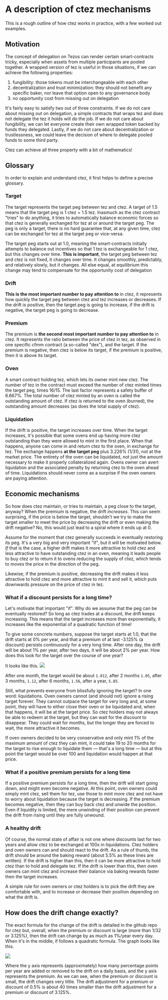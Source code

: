 # A description of ctez mechanisms

This is a rough outline of how ctez works in practice, with a few worked out examples.

## Motivation

The concept of delegation on Tezos can render certain smart-contracts tricky, especially when assets from multiple participants are pooled together. A wrapped version of tez is useful in those situations, if we can achieve the following properties:

1. fungibility: those tokens must be interchangeable with each other
2. decentralization and trust minimization: they should not benefit any specific baker, nor leave that option open to any governance body
3. no opportunity cost from missing out on delegation

It's fairly easy to satisfy two out of three constraints. If we do not care about missing out on delegation, a simple contracts that wraps tez and does not delegate the tez it holds will do the job. If we do not care about fungibility, we can let everyone create their own wrapped token backed by funds they delegated. Lastly, if we do not care about decentralization or trustlessness, we could leave the decision of where to delegate pooled funds to some third party.

Ctez can achieve all three property with a bit of mathematics!

 ## Glossary

In order to explain and understand ctez, it first helps to define a precise glossary.

### Target

The target represents the target peg between tez and ctez. A target of 1.5 means that the target peg is 1 ctez = 1.5 tez. Inasmuch as the ctez contract "tries" to do anything, it tries to automatically balance economic forces so that ctez is generally exchanged for tez at or around the target peg. The peg is only a target, there is no hard guarantee that, at any given time, ctez can be exchanged for tez at the target peg or vice-versa.

The target peg starts out at 1.0, meaning the smart-contracts initially attempts to balance out incentives so that 1 tez is exchangeable for 1 ctez, but this changes over time. **This is important**, the target peg between tez and ctez is not fixed, it changes over time. It changes smoothly, predictably, and relatively slowly, but it changes. All else equal, at equilibrium this change may tend to compensate for the opportunity cost of delegation

### Drift

**This is the most important number to pay attention to** in ctez, it represents how quickly the target peg between ctez  and tez increases or decreases. If the drift is positive, then the target peg is going to increase, if the drift is negative, the target peg is going to decrease.

### Premium

The premium is **the second most important number to pay attention to** in ctez. It represents the ratio between the price of ctez in tez, as observed in one specific cfmm contract (a so-called "dex"), and the target. If the premium is negative, then ctez is below its target, if the premium is positive, then it is above its target. 

### Oven

A smart contract holding tez, which lets its owner mint new ctez. The number of tez in the contract must exceed the number of ctez minted times the target peg, times 16/15. The last factor represents a safety buffer of 6.667%. The total number of ctez minted by an oven is called the outstanding amount of ctez. If ctez is returned to the oven (burned), the outstanding amount decreases (as does the total supply of ctez).

### Liquidation

If the drift is positive, the target increases over time. When the target increases, it's possible that some ovens end up having more ctez outstanding than they were allowed to mint in the first place. When that happens, anyone can come in and return ctez to the oven, in exchange for tez. The exchange happens **at the target peg** plus 3.226% (1/31), not at the market price. The entirety of the oven can be liquidated, not just the amount necessary to make it properly collateralized again. Ovens owner can avert liquidation and the associated penalty by returning ctez to the oven ahead of time. Liquidations should never come as a surprise if the oven owners are paying attention.


## Economic mechanisms

So how does ctez maintain, or tries to maintain, a peg close to the target, anyway? When the premium is negative, the drift *increases*. This can seem surprising, if the price is below the target, shouldn't we try to make the target smaller to meet the price by decreasing the drift or even making the drift negative? No, this would just lead to a spiral where it ends up at 0.

Assume for the moment that ctez generally succeeds in eventually restoring its peg. It's a very big and very important "if", but it will be motivated below. *If* that is the case, a higher drift makes it more attractive to hold ctez and less attractive to have outstanding ctez in an oven, meaning it leads people to buy ctez or to return it to ovens reducing the supply of ctez, which tends to moves the price in the direction of the peg.

Likewise, if the premium is positive, decreasing the drift makes it less attractive to hold ctez and more attractive to mint it and sell it, which puts downwards pressure on the price of ctez in tez.

### What if a discount persists for a long time?

Let's motivate that important "if". Why do we assume that the peg can be eventually restored? So long as ctez trades at a discount, the drift keeps increasing. This means that the target increases more than exponentially, it increases like the exponential of a quadratic function of time!

To give some concrete numbers, suppose the target starts at 1.0, that the drift starts at 0% per year, and that a premium of at last -3.125% (a discount) persists continuously for a very long time. After one day, the drift will be about 1% per year, after two days, it will be about 2% per year. How does this look for the target over the course of one year?

It looks like this.
![](https://i.imgur.com/3G3h2PC.png)

After one month, the target would be about `1.012`, after 2 months `1.05`, after 3 months, `1.12`, after 6 months, `1.56`, after a year, `5.85`.

Still, what prevents everyone from blissfully ignoring the target? In one word: liquidations. Oven owners cannot (and should not) ignore a rising target forever. They cannot outpace the target for very long and, at some point, they will have to either close their oven or be liquidated and, when that happens, it will be at the target price. So ctez holders may not always be able to redeem at the target, but they can wait for the discount to disappear. They could wait for months, but the longer they are forced to wait, the more attractive it becomes.

If oven owners decided to be very conservative and only mint 1% of the maximum amount of ctez they can mint, it could take 19 to 20 months for the target to rise enough to liquidate them — that's a long time — but at this point the target would be over 100 and liquidation would happen at that price.

### What if a positive premium persists for a long time

If a positive premium persists for a long time, then the drift will start going down, and might even become negative. At this point, oven owners could simply mint ctez, sell them for tez, use those to mint more ctez and not have to worry about liquidation because the target is decreasing. If the premium becomes negative, then they can buy back ctez and unwide the position. Even if liquidity is limited, the mere unwinding of their position can prevent the drift from rising until they are fully unwound.

### A healthy drift

Of course, the normal state of affair is not one where discounts last for two years and allow ctez to be exchanged at 100x in liquidations. Ctez holders and oven owners can and should react to the drift. As a rule of thumb, the drift should be around the baking reward (about 5.5% as these lines are written). If the drift is higher than this, then it can be more attractive to hold ctez than to hold and delegate tez. If the drift is lower than this, then oven owners can mint ctez and increase their balance via baking rewards faster then the target increases. 

A simple rule for oven owners or ctez holders is to pick the drift they are comfortable with, and to increase or decrease their position depending on what the drift is.

## How does the drift change exactly?

The exact formula for the change of the drift is detailed in the github repo for ctez but, overall, when the premium or discount is large (more than 1/32 or 3.125%), then the drift can change by as much as 1%/year every day. When it's in the middle, if follows a quadratic formula. The graph looks like this.

![](https://i.imgur.com/B3wgwdE.png)

Where the y axis represents (approximately) how many percentage points per year are added or removed to the drift on a daily basis, and the y axis represents the premium. As we can see, when the premium or discount is small, the drift changes very little. The drift adjustment for a premium or discount of 0.5% is about 40 times smaller than the drift adjustment for a premium or discount of 3.125%.
